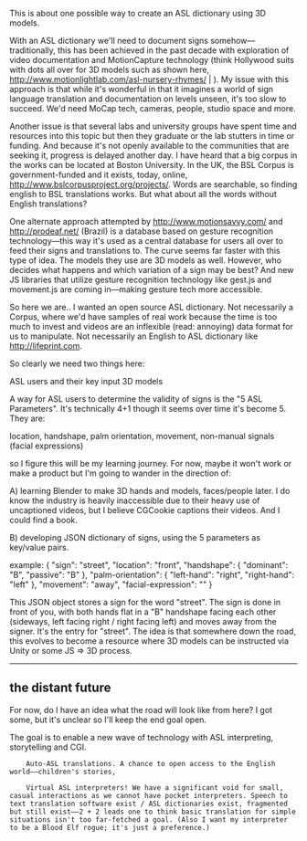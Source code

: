 This is about one possible way to create an ASL dictionary using 3D models.

With an ASL dictionary we'll need to document signs somehow––traditionally, this has been achieved in the past decade with exploration of video documentation and MotionCapture technology (think Hollywood suits with dots all over for 3D models such as shown here, http://www.motionlightlab.com/asl-nursery-rhymes/ | ). My issue with this approach is that while it's wonderful in that it imagines a world of sign language translation and documentation on levels unseen, it's too slow to succeed. We'd need MoCap tech, cameras, people, studio space and more. 

Another issue is that several labs and university groups have spent time and resources into this topic but then they graduate or the lab stutters in time or funding. And because it's not openly available to the communities that are seeking it, progress is delayed another day. I have heard that a big corpus in the works can be located at Boston University. In the UK, the BSL Corpus is government-funded and it exists, today, online, http://www.bslcorpusproject.org/projects/. Words are searchable, so finding english to BSL translations works. But what about all the words without English translations? 

One alternate approach attempted by http://www.motionsavvy.com/ and http://prodeaf.net/ (Brazil) is a database based on gesture recognition technology––this way it's used as a central database for users all over to feed their signs and translations to. The curve seems far faster with this type of idea. The models they use are 3D models as well. However, who decides what happens and which variation of a sign may be best? And new JS libraries that utilize gesture recognition technology like gest.js and movement.js are coming in––making gesture tech more accessible.

So here we are.. I wanted an open source ASL dictionary. Not necessarily a Corpus, where we'd have samples of real work because the time is too much to invest and videos are an inflexible (read: annoying) data format for us to manipulate. Not necessarily an English to ASL dictionary like http://lifeprint.com. 

So clearly we need two things here: 

ASL users and their key input 
3D models 

A way for ASL users to determine the validity of signs is the "5 ASL Parameters". It's technically 4+1 though it seems over time it's become 5. They are: 

location,
handshape,
palm orientation,
movement,
non-manual signals (facial expressions)

so I figure this will be my learning journey. For now, maybe it won't work or make a product but I'm going to wander in the direction of:

A) learning Blender to make 3D hands and models, faces/people later. I do know the industry is heavily inaccessible due to their heavy use of uncaptioned videos, but I believe CGCookie captions their videos. And I could find a book.

B) developing JSON dictionary of signs, using the 5 parameters as key/value pairs. 

  example: 
      {
      "sign": "street",
      "location": "front",
      "handshape": {
        "dominant": "B",
        "passive": "B" },
      "palm-orientation": {
        "left-hand": "right",
        "right-hand": "left"  },
      "movement": "away",
      "facial-expression": ""
    }

This JSON object stores a sign for the word "street". The sign is done in front of you, with both hands flat in a "B" handshape facing each other (sideways, left facing right / right facing left) and moves away from the signer. It's the entry for "street". The idea is that somewhere down the road, this evolves to become a resource where 3D models can be instructed via Unity or some JS => 3D process. 




-------------------------------
the distant future
-------------------------------

For now, do I have an idea what the road will look like from here? I got some, but it's unclear so I'll keep the end goal open. 

The goal is to enable a new wave of technology with ASL interpreting, storytelling and CGI. 
        
        Auto-ASL translations. A chance to open access to the English world––children's stories, 
        
        Virtual ASL interpreters! We have a significant void for small, casual interactions as we cannot have pocket interpreters. Speech to text translation software exist / ASL dictionaries exist, fragmented but still exist––2 + 2 leads one to think basic translation for simple situations isn't too far-fetched a goal. (Also I want my interpreter to be a Blood Elf rogue; it's just a preference.)

        






 


